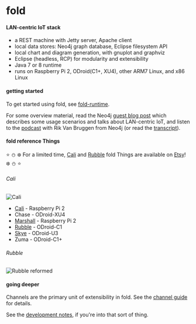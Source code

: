 # fold

#### LAN-centric IoT stack

* a REST machine with Jetty server, Apache client
* local data stores: Neo4j graph database, Eclipse filesystem API
* local chart and diagram generation, with gnuplot and graphviz
* Eclipse (headless, RCP) for modularity and extensibility
* Java 7 or 8 runtime
* runs on Raspberry Pi 2, ODroid(C1+, XU4), other ARM7 Linux, and x86 Linux

#### getting started

To get started using fold, see [fold-runtime](https://github.com/cjdaly/fold-runtime).

For some overview material, read the Neo4j [guest blog post](http://neo4j.com/blog/neo4j-on-raspberry-pi/) which describes some usage scenarios and talks about LAN-centric IoT, and listen to the [podcast](https://soundcloud.com/rvanbruggen/podcast-interview-with-chris-daly) with Rik Van Bruggen from Neo4j (or read the [transcript](http://blog.bruggen.com/2015/11/podcast-interview-with-chris-daly.html)).

#### fold reference Things

:star: :snowman: :snowflake: For a limited time, [Cali](https://www.etsy.com/listing/258768820/cali-wall-hanging-linux-computer) and [Rubble](https://www.etsy.com/listing/258665027/rubble-wall-hanging-linux-computer) fold Things are available on [Etsy](https://www.etsy.com/shop/IoTArtworks)!  :snowflake: :snowman: :star:

###### Cali
![Cali](https://github.com/cjdaly/fold/wiki/images/fold-Thing-Cali-2.jpg)

* [Cali](https://github.com/cjdaly/fold/wiki/fold-Thing-Cali) - Raspberry Pi 2
* Chase - ODroid-XU4
* [Marshall](https://github.com/cjdaly/fold/wiki/fold-Thing-Marshall) - Raspberry Pi 2
* [Rubble](https://github.com/cjdaly/fold/wiki/fold-Thing-Rubble) - ODroid-C1
* [Skye](https://github.com/cjdaly/fold/wiki/fold-Thing-Skye) - ODroid-U3
* Zuma - ODroid-C1+

###### Rubble
![Rubble reformed](https://github.com/cjdaly/fold/wiki/images/fold-Thing-Rubble-4.jpg)

#### going deeper

Channels are the primary unit of extensibility in fold.
See the [channel guide](https://github.com/cjdaly/fold/wiki/fold-channel-guide) for details.

See the [development notes](https://github.com/cjdaly/fold/wiki/fold-development),
if you're into that sort of thing.
